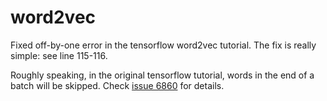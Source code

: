 # word2vec
Fixed off-by-one error in the tensorflow word2vec tutorial.
The fix is really simple: see line 115-116.

Roughly speaking, in the original tensorflow tutorial, words in the end of a batch will be skipped. Check [issue 6860](https://github.com/tensorflow/tensorflow/issues/6860) for details.
